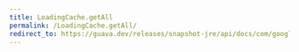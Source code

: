 ```yaml
---
title: LoadingCache.getAll
permalink: /LoadingCache.getAll/
redirect_to: https://guava.dev/releases/snapshot-jre/api/docs/com/google/common/cache/LoadingCache.html#getAll-java.lang.Iterable-
---
```


